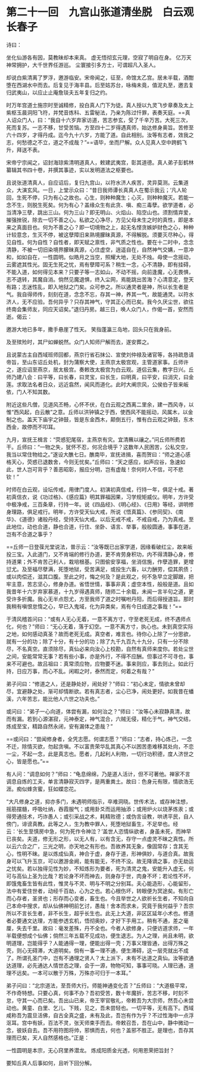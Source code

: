 # 第二十一回　九宫山张道清坐脱　白云观长春子

诗曰：

坐化仙游各有因，莫教昧却本来真。
虚无悟彻玄元理，空寂了明自在身。
亿万天神常拥护，大千世界任游巡。
尘寰接引多方士，可谓超凡入圣人。

却说白紫清离了罗浮，邀游临安。宋帝闻之，征至，命馆太乙宫。居未半载，酒酣堕在西湖水中而去。后复见于海丰县。后至姑苏台，咏梅未竟，值泥丸至，邀去复归武夷山，以应止止庵詹琰夫五年复归之约。

时万年宫道士施宗时至诚精修，投白真人门下为徒。真人授以九灵飞步章奏及太上紫枢玉晨洞阳飞符，并梵音炼科、五雷秘法，乃亲为陈过忏罪，表奏天庭。==真人诏众门人，曰：“我自十六岁弃家访道，苦志参玄，受了千辛万苦。大死三次，死而复苏。一志不移，甘受苦恼。方至四十二岁得遇真师，始达修身奥旨。苦修至六十四岁，才得丹成。迄今九十六岁，方能了道。自此相别。汝等有志者，效我之志，何愁德之不立，道之不成哉？”==语毕，坐而尸解。众人见真人空中跨鹤飞升，拜送不表。

宋帝宁宗闻之，诏封海琼紫清明道真人，敕建武夷宫，彰其道德。真人弟子彭鹤林纂辑其书四十卷，并撰其事迹，实以发明道法之枢要也。

且说张道清真人，自应诏后，复归九宫山，以符水济人疾苦，灵异莫测。云集道众，大演玄风。一日，上堂示众曰：“昔日我师谭长真真人在蜀示我云；‘凡人轮回，生死不停，只为有心之故也。心生，则种种魔生；心灭，则种种魔灭。若能一念不生，则脱生死矣。何为有心？盖缘众生有此贪、嗔、痴三毒孽。欲学道者，必当清净三孽，跳出三山。何为三山？即无明山、火焰山、陷空山也。须割情弃爱，摧强挫锐，除去一切不善之心。私欲之心净尽，方见父母未生之时的真性，即是本来之真面目也。何为不善之心？即一切境物之上，起无名悭贪嫉妒财色之心，种种计较意念，生灭不停，被这孽障旧来熟境朦昧真源，不得解脱。须要灭尽种心，得见自性。何为自性？自性者，即天赋之禀性，非气质之性也。要在十二时中，念念清静，不被一切旧染境界朦昧真源，心住虚空，逍遥自在，自然神气交媾，一意冲和，如如自在，一性圆明。似皓月之当空，照耀大地，无处不烛。毋使一念摇动，云雾遮其性光。固无生死之忧，焉有孽障可系？稍生一念，心不清静，即有挂碍，不能入道，如何得见本来？只要子等一志如山，不动不摇，向前逢魔，心无畏惧，志不退转，其魔自消。倘然见魔退惧，终入尘网，焉能跳出苦海？心清意定，登天有路；志迷性乱，即入地狱之门矣。众可参之。所以通灵者是神，所以长生者是气。我自得师传，刻刻在道，念念不忘，存其一神，养其一气，故能通灵。以符水济人，无不应验。吾何异乎？只存其神气，守其正心而已矣。我今久厌尘世，欲往终南会集师友，同应天诏矣。”退归丹房。越三日，唤人众门人，作偈一首，安然而逝。偈云：

邀游大地已多年，撒手悬崖了性天。
笑指蓬瀛三岛地，回头只在我身前。

及至殡殓时，其尸如蝉蜕然。众门人知师尸解而去，遂安葬之。

且说蒙古主自西域班师回都，燕京行省石抹公、宣使刘仲禄及诸官等，各持疏恳请帝旨，至山东诏丘处机，封为蒲察大使，主燕京太极宫观，主管道家事。丘师许之，遂应诏至燕京，居太极宫。奏敕改太极宫为白云观。道侣云集，教字日兴。丘师乃建八会：曰平等，曰长春，曰灵宝，曰长生，曰明真，曰平安，曰消灾，曰金莲。求取法名者日众，远近翕然，闻风而道化。此时大阐宗风，公侯伯子皆来皈依，门人不知其数。

附近这些凡僧，见道风丕畅，心怀不伏，在白云观之西离二里余，建一西风寺，以惟“西风起，白云散”之意。丘师以洪钟镇之于西，使西风不能摇动，风属木，以金制之也。盖天下庙宇之钟鼓，皆是东金西木，颠倒五行，惟有白云观之钟鼓，东木西金，故停而不叩耳。


九月，宣抚王楫言：“荧惑犯尾宿，主燕京有灾。宜清蘸以禳之。”问丘师所费若干。丘师曰：“一物之失，犹怀不忍，何况合境乎？这数年人民困苦，公私交空，我当以常住物给之。”遂设大醮七日。醮南毕，宣抚进揖，喜而贺曰：“师之道心感格天心，荧惑已退数舍，今则无忧矣。”丘师曰：“天之感应，如声应谷，急速如此，世人岂可背乎？善恶昭彰，报应分明，岂有虚哉！奈何时人不信，可不悲钦！”


时师在白云观，设坛传戒，用律门度人。初演初真信戒，行持一年，俱足十戒。著初真信衣，说《功过格》、《感应篇》明其罪福因果，习学规矩威仪。明年，方许受中极净戒，三百条章，行持一年。说《四品经》、《明心经》、《日用》等经，讲明修身理路，俱足戒行。明年，方许受天仙大戒，所说《悟真篇》、《参同契》、《南华》、《道德》诸般丹经，受持天仙大戒。以后无戒不戒，不戒自戒，乃为真戒。至此地位，动也合道，静也合道，行住、坐卧、语言、举事，般般圆通，事事在道，岂有不合道之事乎？


==丘师一日登葆光堂说法，普示云：“汝等既已出家学道，因缘看破红尘，故来皈投三宝。入此道门，又不肯端的修行办道，更不肯劳身积功，内不得清静心身，修持道果；外不肯苦己利人，栽培根基。只图偷安享福，坐消信施，作孽造罪，更增愆尤。及至福尽孽满，死堕地狱，受苦满足，或投生六畜，以力酬劳，偿其夙债；或以肉偿还，滋其口腹。至此之时，悔之何及？是此观之，何不急早立定脚跟，把牢主意，苦志坚心，修身办道。省悟世情，事事非真；虚空本性，般般是道。且如我昔年十六岁弃家慕道，十九岁得遇真师，随师二十余载，未闻一言半句之道，更受许多折魔。我心无半点怨尤，方至我师了道之时嘱咐丹阳，而后得授道旨。那时我稍有嗔恨怠惰之心，早已入鬼域，化为异类矣，焉有今日成道之事哉！”==


于清风稽首问曰：“或有人无心无着，一意不离方寸，守至老死无成，终不遇师点化，何也？”师曰：“无心无着，落于幻空。一意不离方寸，执心也。未到真空实际之地，如何感动真圣？故而老死无成。真空者，难言也。待你心上除了一分思欲，就有一分的功；除了十分，有十分的功；除了九千九百九十九分，只有一分不除尽，不名真空。直须除尽，真仙必来向汝心上校勘，自然有真师来度你。若处尘世之间，安能常常无事？若有些小事，亦是外行，不得不应酬。但事过不可寻也，事来不可避也。故吕祖曰：真常须应物，应物要不迷。事来则应，事去则止。如此行持，日应万事，而心不乱。闲暇之时，泰然而定，何着之有哉？”


弟子问曰：“修道之人，还是静处好，闹处好？”师曰：“初心未定，情欲未曾却尽，宜避静之处，渐可却情断欲。若有真志者，尘心已净，闹处更好。如我昔在蟠溪，六年苦志，能比他人六世之功夫也。”

或问曰：“弟子一心向道，体尝有漏，如何治之？”师曰：“汝等心未寂静真清，故而有漏。若到心源湛寂，元神泰定，神气混合，六贼无侵，精化于气，神气交结，炼成至宝，精路自然永闭，安有漏体之患哉？”

==或问曰：“尝闻修身者，全凭志愿。何谓志愿？”师曰：“志者，持心炼己，一念不迁，除情灭欲，勿起贪嗔。不以富贵荣华乱其真心不以困苦患难移其处向，不恋一尘，不起一念，此是真志也。愿者，几起利人利物，一切行功积德，度人济世之心，皆是愿也。”==


有人问：“调息如何？”师曰：“龟息绵绵，乃是道人活计，但不可著他。禅家不言调息自炼的工夫，单言清静寂灭四字，是两重粪土。故曰：色身元有限，情欲浩无涯。痴似蜂贪蜜，狂如蝶恋花。

“大凡修身之道，抑亦多门，未遇明师指示，卒难洞晓。世传术法，或存神注想，摇筋摆髓，呼吸吐纳，吞霞服气；或用卦爻而运用抽添；或用炉火以烧茅炼汞；或得旁通技术，巧诈愚人；或引采战之术，耗精败德；或伪言设教，哄诱平民，自人傍门，诽谤真教。此等之人，生为教中罪人，死堕地狱畜生，不足举也。经云：‘长生至慎房中急，何为死作令神泣？’盖世人恣情纵欲者，身虽未死，而神早已丧矣。夫道，修无形之形，以无人有，以有含无，存守一点虚灵不昧之真性。所以云六合之广，三光之明，亦天地之有形也。吾故养其无象，像固常存；含其无心，性明不昧。是以炼成仙真，神合于虚，身存于道，形神俱妙，与道合真。故我身可以飞升玉京，可以邀游金阙，能有能无，不终不没。故无降谪之事，亦无劫运之忧矣。若以独得见性为妙，不知炼形为要者，死为清灵之鬼，安能升入虚无，何可与高仙上圣为比哉？若论身不坏而神去，则身存于世，肉身不坏；若论性不坏，即饿鬼畜生皆有此性，惟灵与不灵、明与不明之分别耳。夫心能造形，心能留形，法中有爱住世者，动经千百劫，心为之也。若心根伤坏，转眼便为冥途矣。有形亡而心存者，圣贤也；形存而心变者，畜生也。今且举世之人欲祈长生者，不知向自己本命中搜求，却从仙佛神明前乞讨，愚哉！舍本而求未，究竟于我何益乎？吾宗所以不言长生者，非不长生，超乎长生也。此无上大道，非区区延年小术也。修道者必要通文达理，方能参透玄机，悟彻奥妙，才好下手用工。稍有不通，差之毫厘，失去千里。故曰：毫发差殊，丹不全也。今者人欲修身，只便访道求师，一年半载便想成个仙佛；倘然三年五载不见成功，便生退志。为人之理，尚且未明，欲明道理，岂能得乎？人能通得一理，便能出得一壳；万事义理皆通，出得万殊之壳，则心无碍滞，大道明矣。倘有一事一理不通，便生滞碍，这一层壳就出不成了。所谓孔圣门中，岂有不通理之贤人？太上派下，未有不达道之真仙。汝等欲通达道理，必先通达人情世态之理，会于一源，物物可知，事事可晓。人理已通，道理不远矣。一本可以散于万殊，万殊亦可归于一本耳。”

弟子问曰：“北宗道法，至吾师大行。师能神通变化否？”丘师曰：“大道极平常，不作奇特想。只要心真，何事不办？吾初受苦，数十年魔折，苦志不移，时刻不怠，守其一心而已矣。吾出山已来，帝王宰官敬礼，帝敕吾为大宗师，然吾心未尝动也。黄童、白里、乞儿、下贱，见之，吾未尝轻也。一切平等，无有高下。西域咸称吾为震旦活佛，自古全真之盛，未有及此，吾岂有作为乎？不过性海中一点浮沤耳。宫中有妖，百法不灵，张天师束手而去。帝敕召吾，吾在山中，静中微动一念，彼妖自去。吾不用符图将帅，邪惧而去，何也？盖邪不胜正。是理也，吾存其理而已矣，天人自然感格也。”正是：

一性圆明是本宗，无心窍里养潜龙。
炼成阳质金光透，何用恩荣把旨封？

要知丘真人后事如何，且听下回分解。
